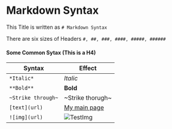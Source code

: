 # Markdown Syntax

This Title is written as `# Markdown Syntax`

There are six sizes of Headers `#, ##, ###, ####, #####, ######` 

#### Some Common Sytax (This is a H4)

|Syntax                 |Effect                 |
|-----------------------|-----------------------|
|`*Italic*`             |*Italic*               |
|`**Bold**`             |**Bold**               |
|`~Strike through~`     |~Strike thorugh~       |
|`[text](url)`          |[My main page](https://github.com/Tenphun0503)|
|`![img](url)`          |![TestImg](https://github.com/Tenphun0503/ToolsNotes/blob/main/Markdown/img.png)|
